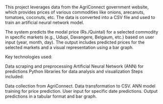 This project leverages data from the AgriConnect government website, which provides prices of various commodities like onions, arecanuts, tomatoes, coconuts, etc. The data is converted into a CSV file and used to train an artificial neural network model.

The system predicts the modal price (Rs./Quintal) for a selected commodity in specific markets (e.g., Udupi, Davangere, Belgaum, etc.) based on user input (year, month, day). The output includes predicted prices for the selected markets and a visual representation using a bar graph.

Key technologies used:

Data scraping and preprocessing
Artificial Neural Network (ANN) for predictions
Python libraries for data analysis and visualization
Steps included:

Data collection from AgriConnect.
Data transformation to CSV.
ANN model training for price prediction.
User input for specific date predictions.
Output predictions in a tabular format and bar graph.
